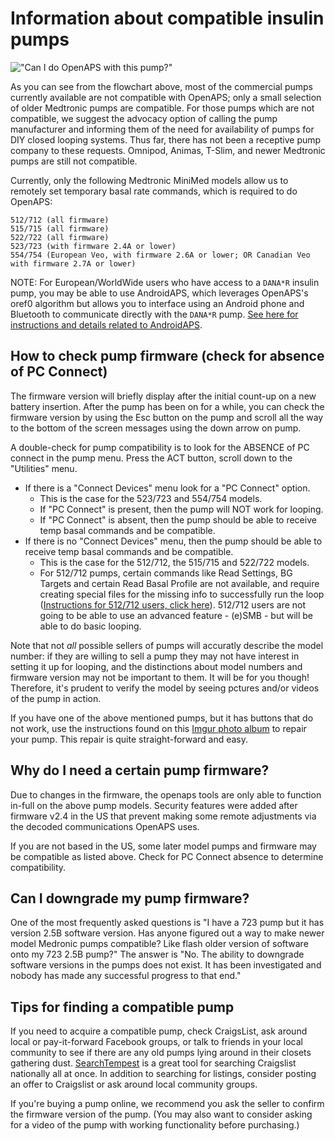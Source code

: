 # Information about compatible insulin pumps

!["Can I do OpenAPS with this pump?"](../Images/Can_I_close_the_loop_with_this_pump_July_13_2017.jpg)

As you can see from the flowchart above, most of the commercial pumps currently available are not compatible with OpenAPS; only a small selection of older Medtronic pumps are compatible.  For those pumps which are not compatible, we suggest the advocacy option of calling the pump manufacturer and informing them of the need for availability of pumps for DIY closed looping systems.  Thus far, there has not been a receptive pump company to these requests.  Omnipod, Animas, T-Slim, and newer Medtronic pumps are still not compatible.

Currently, only the following Medtronic MiniMed models allow us to remotely set temporary basal rate commands, which is required to do OpenAPS:

    512/712 (all firmware)
    515/715 (all firmware)
    522/722 (all firmware)
    523/723 (with firmware 2.4A or lower)
    554/754 (European Veo, with firmware 2.6A or lower; OR Canadian Veo with firmware 2.7A or lower)

NOTE: For European/WorldWide users who have access to a `DANA*R` insulin pump, you may be able to use AndroidAPS, which leverages OpenAPS's oref0 algorithm but allows you to interface using an Android phone and Bluetooth to communicate directly with the `DANA*R` pump. [See here for instructions and details related to AndroidAPS](https://github.com/MilosKozak/AndroidAPS).

## How to check pump firmware (check for absence of PC Connect)

The firmware version will briefly display after the initial count-up on a new battery insertion.  After the pump has been on for a while, you can check the firmware version by using the Esc button on the pump and scroll all the way to the bottom of the screen messages using the down arrow on pump. 

A double-check for pump compatibility is to look for the ABSENCE of PC connect in the pump menu.  Press the ACT button, scroll down to the "Utilities" menu.
* If there is a "Connect Devices" menu look for a "PC Connect" option. 
  * This is the case for the 523/723 and 554/754 models.
  * If "PC Connect" is present, then the pump will NOT work for looping. 
  * If "PC Connect" is absent, then the pump should be able to receive temp basal commands and be compatible.
 * If there is no "Connect Devices" menu, then the pump should be able to receive temp basal commands and be compatible.
   * This is the case for the 512/712, the 515/715 and 522/722 models. 
   * For 512/712 pumps, certain commands like Read Settings, BG Targets and certain Read Basal Profile are not available, and require creating special files for the missing info to successfully run the loop ([Instructions for 512/712 users, click here](http://openaps.readthedocs.io/en/latest/docs/Build%20Your%20Rig/x12-users.html)). 512/712 users are not going to be able to use an advanced feature - (e)SMB - but will be able to do basic looping.

Note that not _all_ possible sellers of pumps will accuratly describe the model number: if they are willing to sell a pump they may not have interest in setting it up for looping, and the distinctions about model numbers and firmware version may not be important to them. It will be for you though! Therefore, it's prudent to verify the model by seeing pctures and/or videos of the pump in action. 

If you have one of the above mentioned pumps, but it has buttons that do not work, use the instructions found on this [Imgur photo album](http://imgur.com/a/iOXAP) to repair your pump.  This repair is quite straight-forward and easy.

## Why do I need a certain pump firmware?

Due to changes in the firmware, the openaps tools are only able to function in-full on the above pump models. Security features were added after firmware v2.4 in the US that prevent making some remote adjustments via the decoded communications OpenAPS uses. 

If you are not based in the US, some later model pumps and firmware may be compatible as listed above. Check for PC Connect absence to determine compatibility.

## Can I downgrade my pump firmware?

One of the most frequently asked questions is "I have a 723 pump but it has version 2.5B software version.  Has anyone figured out a way to make newer model Medronic pumps compatible?  Like flash older version of software onto my 723 2.5B pump?"  The answer is "No.  The ability to downgrade software versions in the pumps does not exist.  It has been investigated and nobody has made any successful progress to that end."

## Tips for finding a compatible pump

If you need to acquire a compatible pump, check CraigsList, ask around local or pay-it-forward Facebook groups, or talk to friends in your local community to see if there are any old pumps lying around in their closets gathering dust. [SearchTempest](http://www.searchtempest.com) is a great tool for searching Craigslist nationally all at once. In addition to searching for listings, consider posting an offer to Craigslist or ask around local community groups.

If you're buying a pump online, we recommend you ask the seller to confirm the firmware version of the pump. (You may also want to consider asking for a video of the pump with working functionality before purchasing.)

